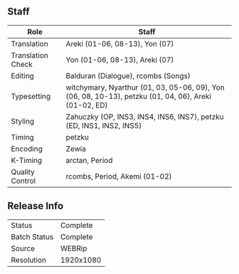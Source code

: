 ## Staff

| Role              | Staff                               |
|-------------------|-------------------------------------|
| Translation       | Areki (01-06, 08-13), Yon (07)      |
| Translation Check | Yon (01-06, 08-13), Areki (07)      |
| Editing           | Balduran (Dialogue), rcombs (Songs) |
| Typesetting       | witchymary, Nyarthur (01, 03, 05-06, 09), Yon (06, 08, 10-13), petzku (01, 04, 06), Areki (01-02, ED) |
| Styling           | Zahuczky (OP, INS3, INS4, INS6, INS7), petzku (ED, INS1, INS2, INS5) |
| Timing            | petzku                              |
| Encoding          | Zewia                               |
| K-Timing          | arctan, Period                      |
| Quality Control   | rcombs, Period, Akemi (01-02)       |

## Release Info

|              |           |
|--------------|-----------|
| Status       | Complete  |
| Batch Status | Complete  |
| Source       | WEBRip    |
| Resolution   | 1920x1080 |